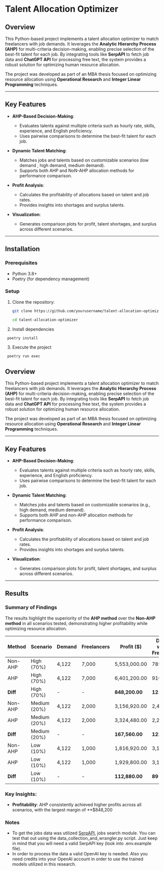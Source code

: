 # Talent Allocation Optimizer

## Overview
This Python-based project implements a talent allocation optimizer to match freelancers with job demands. It leverages the **Analytic Hierarchy Process (AHP)** for multi-criteria decision-making, enabling precise selection of the best-fit talent for each job. By integrating tools like **SerpAPI** to fetch job data and **ChatGPT API** for processing free text, the system provides a robust solution for optimizing human resource allocation.

The project was developed as part of an MBA thesis focused on optimizing resource allocation using **Operational Research** and **Integer Linear Programming** techniques.

---

## Key Features
- **AHP-Based Decision-Making**: 
  - Evaluates talents against multiple criteria such as hourly rate, skills, experience, and English proficiency.
  - Uses pairwise comparisons to determine the best-fit talent for each job.
  
- **Dynamic Talent Matching**: 
  - Matches jobs and talents based on customizable scenarios (low demand , high demand, medium demand).
  - Supports both AHP and NoN-AHP allocation methods for performance comparison.

- **Profit Analysis**: 
  - Calculates the profitability of allocations based on talent and job rates.
  - Provides insights into shortages and surplus talents.

- **Visualization**: 
  - Generates comparison plots for profit, talent shortages, and surplus across different scenarios.

---

## Installation
### Prerequisites
- Python 3.8+
- Poetry (for dependency management)

### Setup
1. Clone the repository:
   ```bash
   git clone https://github.com/yourusername/talent-allocation-optimizer.git
   
   cd talent-allocation-optimizer

2. Install dependencies

  ```bash
   poetry install
  ```

3. Execute the project
  ```bash
   poetry run exec
  ```

## Overview
This Python-based project implements a talent allocation optimizer to match freelancers with job demands. It leverages the **Analytic Hierarchy Process (AHP)** for multi-criteria decision-making, enabling precise selection of the best-fit talent for each job. By integrating tools like **SerpAPI** to fetch job data and **ChatGPT API** for processing free text, the system provides a robust solution for optimizing human resource allocation.

The project was developed as part of an MBA thesis focused on optimizing resource allocation using **Operational Research** and **Integer Linear Programming** techniques.

---

## Key Features
- **AHP-Based Decision-Making**: 
  - Evaluates talents against multiple criteria such as hourly rate, skills, experience, and English proficiency.
  - Uses pairwise comparisons to determine the best-fit talent for each job.
  
- **Dynamic Talent Matching**: 
  - Matches jobs and talents based on customizable scenarios (e.g., high demand, medium demand).
  - Supports both AHP and non-AHP allocation methods for performance comparison.

- **Profit Analysis**: 
  - Calculates the profitability of allocations based on talent and job rates.
  - Provides insights into shortages and surplus talents.

- **Visualization**: 
  - Generates comparison plots for profit, talent shortages, and surplus across different scenarios.

---

## Results
### Summary of Findings
The results highlight the superiority of the **AHP method** over the **Non-AHP method** in all scenarios tested, demonstrating higher profitability while optimizing resource allocation.

| Method   | Scenario     | Demand | Freelancers | Profit ($)    | Demand without Freelancers | Freelancers without Demand |
|----------|--------------|--------|-------------|---------------|----------------------------|----------------------------|
| Non-AHP  | High (70%)   | 4,122  | 7,000       | 5,553,000.00  | 789                        | 3,667                      |
| AHP      | High (70%)   | 4,122  | 7,000       | 6,401,200.00  | 910                        | 3,788                      |
| **Diff** | High (70%)   | -      | -           | **848,200.00** | **121**                    | **121**                    |
| Non-AHP  | Medium (20%) | 4,122  | 2,000       | 3,156,920.00  | 2,412                      | 2,525                      |
| AHP      | Medium (20%) | 4,122  | 2,000       | 3,324,480.00  | 2,290                      | 2,403                      |
| **Diff** | Medium (20%) | -      | -           | **167,560.00** | **122**                    | **122**                    |
| Non-AHP  | Low (10%)    | 4,122  | 1,000       | 1,816,920.00  | 3,199                      | 3,232                      |
| AHP      | Low (10%)    | 4,122  | 1,000       | 1,929,800.00  | 3,110                      | 3,199                      |
| **Diff** | Low (10%)    | -      | -           | **112,880.00** | **89**                     | **33**                     |

### Key Insights:
- **Profitability**: AHP consistently achieved higher profits across all scenarios, with the largest margin of **$848,200


### Notes
 - To get the jobs data was utilized [SerpAPI](https://serpapi.com/), jobs search module. You can test that out using the data_collection_and_wrangler.py script. Just keep in mind that you will need a valid SerpAPI key (look into .env.example file).
 - In order to process the data a valid OpenAI key is needed. Also you need credits into your OpenAI account in order to use the trained models utilized in this research.
